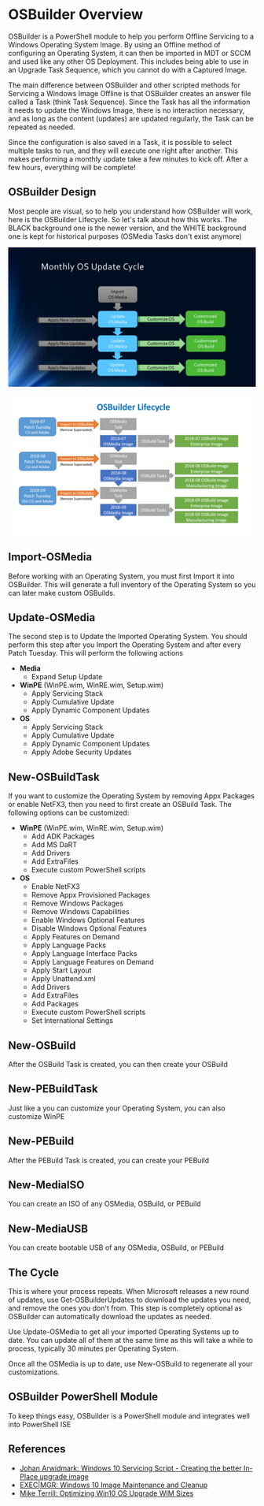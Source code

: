 # OSBuilder Overview

OSBuilder is a PowerShell module to help you perform Offline Servicing to a Windows Operating System Image. By using an Offline method of configuring an Operating System, it can then be imported in MDT or SCCM and used like any other OS Deployment. This includes being able to use in an Upgrade Task Sequence, which you cannot do with a Captured Image.

The main difference between OSBuilder and other scripted methods for Servicing a Windows Image Offline is that OSBuilder creates an answer file called a Task \(think Task Sequence\). Since the Task has all the information it needs to update the Windows Image, there is no interaction necessary, and as long as the content \(updates\) are updated regularly, the Task can be repeated as needed.

Since the configuration is also saved in a Task, it is possible to select multiple tasks to run, and they will execute one right after another. This makes performing a monthly update take a few minutes to kick off. After a few hours, everything will be complete!

## OSBuilder Design

Most people are visual, so to help you understand how OSBuilder will work, here is the OSBuilder Lifecycle. So let's talk about how this works.  The BLACK background one is the newer version, and the WHITE background one is kept for historical purposes \(OSMedia Tasks don't exist anymore\)

![Current Process](../.gitbook/assets/181017-hasmug.png)

![Previous Design](../.gitbook/assets/2018-07-21_23-10-22.png)

## Import-OSMedia

Before working with an Operating System, you must first Import it into OSBuilder.  This will generate a full inventory of the Operating System so you can later make custom OSBuilds.

## Update-OSMedia

The second step is to Update the Imported Operating System.  You should perform this step after you Import the Operating System and after every Patch Tuesday.  This will perform the following actions

* **Media**
  * Expand Setup Update
* **WinPE** \(WinPE.wim, WinRE.wim, Setup.wim\)
  * Apply Servicing Stack
  * Apply Cumulative Update
  * Apply Dynamic Component Updates
* **OS**
  * Apply Servicing Stack
  * Apply Cumulative Update
  * Apply Dynamic Component Updates
  * Apply Adobe Security Updates

## New-OSBuildTask

If you want to customize the Operating System by removing Appx Packages or enable NetFX3, then you need to first create an OSBuild Task.  The following options can be customized:

* **WinPE** \(WinPE.wim, WinRE.wim, Setup.wim\)
  * Add ADK Packages
  * Add MS DaRT
  * Add Drivers
  * Add ExtraFiles
  * Execute custom PowerShell scripts
* **OS**
  * Enable NetFX3
  * Remove Appx Provisioned Packages
  * Remove Windows Packages
  * Remove Windows Capabilities
  * Enable Windows Optional Features
  * Disable Windows Optional Features
  * Apply Features on Demand
  * Apply Language Packs
  * Apply Language Interface Packs
  * Apply Language Features on Demand
  * Apply Start Layout
  * Apply Unattend.xml
  * Add Drivers
  * Add ExtraFiles
  * Add Packages
  * Execute custom PowerShell scripts
  * Set International Settings

## New-OSBuild

After the OSBuild Task is created, you can then create your OSBuild

## New-PEBuildTask

Just like a you can customize your Operating System, you can also customize WinPE

## New-PEBuild

After the PEBuild Task is created, you can create your PEBuild

## New-MediaISO

You can create an ISO of any OSMedia, OSBuild, or PEBuild

## New-MediaUSB

You can create bootable USB of any OSMedia, OSBuild, or PEBuild

## The Cycle

This is where your process repeats. When Microsoft releases a new round of updates, use Get-OSBuilderUpdates to download the updates you need, and remove the ones you don't from.  This step is completely optional as OSBuilder can automatically download the updates as needed.

Use Update-OSMedia to get all your imported Operating Systems up to date.  You can update all of them at the same time as this will take a while to process, typically 30 minutes per Operating System.

Once all the OSMedia is up to date, use New-OSBuild to regenerate all your customizations.

## OSBuilder PowerShell Module

To keep things easy, OSBuilder is a PowerShell module and integrates well into PowerShell ISE

## References

* [Johan Arwidmark: Windows 10 Servicing Script - Creating the better In-Place upgrade image](https://deploymentresearch.com/Research/Post/672/Windows-10-Servicing-Script-Creating-the-better-In-Place-upgrade-image)
* [EXEC\|MGR: Windows 10 Image Maintenance and Cleanup](https://execmgr.net/2018/06/07/windows-10-image-maintenance/)
* [Mike Terrill: Optimizing Win10 OS Upgrade WIM Sizes](https://miketerrill.net/2018/06/23/optimizing-win10-os-upgrade-wim-sizes/)

